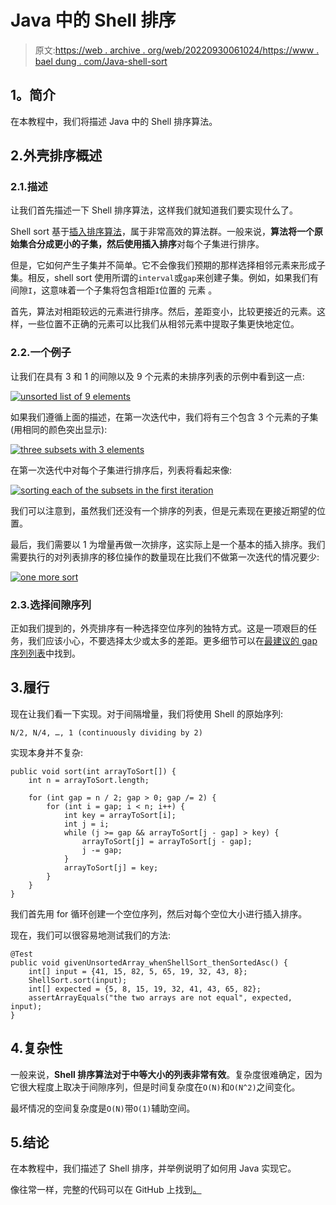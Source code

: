 # Java 中的 Shell 排序

> 原文:[https://web . archive . org/web/20220930061024/https://www . bael dung . com/Java-shell-sort](https://web.archive.org/web/20220930061024/https://www.baeldung.com/java-shell-sort)

## **1。简介**

在本教程中，我们将描述 Java 中的 Shell 排序算法。

## 2.外壳排序概述

### 2.1.描述

让我们首先描述一下 Shell 排序算法，这样我们就知道我们要实现什么了。

Shell sort 基于[插入排序算法](/web/20221208143830/https://www.baeldung.com/java-insertion-sort)，属于非常高效的算法群。一般来说，**算法将一个原始集合分成更小的子集，然后使用插入排序**对每个子集进行排序。

但是，它如何产生子集并不简单。它不会像我们预期的那样选择相邻元素来形成子集。相反，shell sort 使用所谓的`interval`或`gap`来创建子集。例如，如果我们有间隙`I`，这意味着一个子集将包含相距`I`位置的 元素 。

首先，算法对相距较远的元素进行排序。然后，差距变小，比较更接近的元素。这样，一些位置不正确的元素可以比我们从相邻元素中提取子集更快地定位。

### 2.2.一个例子

让我们在具有 3 和 1 的间隙以及 9 个元素的未排序列表的示例中看到这一点:

[![unsorted list of 9 elements](../Images/5e83251bb37f4fd234cf1100844d5c93.png)](/web/20221208143830/https://www.baeldung.com/wp-content/uploads/2019/07/Screen-Shot-2019-07-22-at-11.10.24-PM.png)

如果我们遵循上面的描述，在第一次迭代中，我们将有三个包含 3 个元素的子集(用相同的颜色突出显示):

[![three subsets with 3 elements](../Images/9a94649f28562d35344a24e66fe18272.png)](/web/20221208143830/https://www.baeldung.com/wp-content/uploads/2019/07/Screen-Shot-2019-07-22-at-11.12.28-PM.png)

在第一次迭代中对每个子集进行排序后，列表将看起来像:

[![sorting each of the subsets in the first iteration](../Images/e2a1a42ea5092568f825aa2ad9dfd8a1.png)](/web/20221208143830/https://www.baeldung.com/wp-content/uploads/2019/07/Screen-Shot-2019-07-22-at-11.13.29-PM.png)

我们可以注意到，虽然我们还没有一个排序的列表，但是元素现在更接近期望的位置。

最后，我们需要以 1 为增量再做一次排序，这实际上是一个基本的插入排序。我们需要执行的对列表排序的移位操作的数量现在比我们不做第一次迭代的情况要少:

[![one more sort](../Images/d07a7e5449e8cfa66a96ae94500502bf.png)](/web/20221208143830/https://www.baeldung.com/wp-content/uploads/2019/07/Screen-Shot-2019-07-22-at-11.43.27-PM.png)

### 2.3.选择间隙序列

正如我们提到的，外壳排序有一种选择空位序列的独特方式。这是一项艰巨的任务，我们应该小心，不要选择太少或太多的差距。更多细节可以在[最建议的 gap 序列列表](https://web.archive.org/web/20221208143830/https://en.wikipedia.org/wiki/Shellsort#Gap_sequences)中找到。

## 3.履行

现在让我们看一下实现。对于间隔增量，我们将使用 Shell 的原始序列:

```
N/2, N/4, …, 1 (continuously dividing by 2)
```

实现本身并不复杂:

```
public void sort(int arrayToSort[]) {
    int n = arrayToSort.length;

    for (int gap = n / 2; gap > 0; gap /= 2) {
        for (int i = gap; i < n; i++) {
            int key = arrayToSort[i];
            int j = i;
            while (j >= gap && arrayToSort[j - gap] > key) {
                arrayToSort[j] = arrayToSort[j - gap];
                j -= gap;
            }
            arrayToSort[j] = key;
        }
    }
}
```

我们首先用 for 循环创建一个空位序列，然后对每个空位大小进行插入排序。

现在，我们可以很容易地测试我们的方法:

```
@Test
public void givenUnsortedArray_whenShellSort_thenSortedAsc() {
    int[] input = {41, 15, 82, 5, 65, 19, 32, 43, 8};
    ShellSort.sort(input);
    int[] expected = {5, 8, 15, 19, 32, 41, 43, 65, 82};
    assertArrayEquals("the two arrays are not equal", expected, input);
}
```

## 4.复杂性

一般来说，**Shell 排序算法对于中等大小的列表非常有效**。复杂度很难确定，因为它很大程度上取决于间隙序列，但是时间复杂度在`O(N)`和`O(N^2)`之间变化。

最坏情况的空间复杂度是`O(N)`带`O(1)`辅助空间。

## 5.结论

在本教程中，我们描述了 Shell 排序，并举例说明了如何用 Java 实现它。

像往常一样，完整的代码可以在 GitHub 上找到[。](https://web.archive.org/web/20221208143830/https://github.com/eugenp/tutorials/tree/master/algorithms-modules/algorithms-sorting)